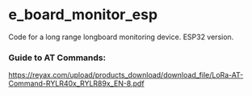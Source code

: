 # e_board_monitor_esp
Code for a long range longboard monitoring device. ESP32 version.

### Guide to AT Commands:
https://reyax.com/upload/products_download/download_file/LoRa-AT-Command-RYLR40x_RYLR89x_EN-8.pdf

